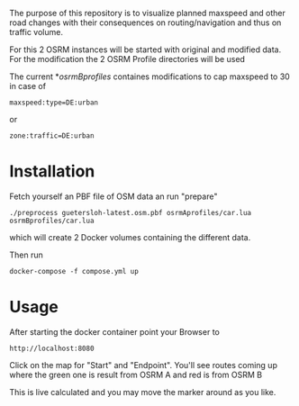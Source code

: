 
The purpose of this repository is to visualize planned maxspeed and other
road changes with their consequences on routing/navigation and thus on 
traffic volume.

For this 2 OSRM instances will be started with original and modified 
data. For the modification the 2 OSRM Profile directories will be used

The current **osrmBprofiles* containes modifications to cap maxspeed to 30
in case of

	maxspeed:type=DE:urban

or

	zone:traffic=DE:urban


Installation
============

Fetch yourself an PBF file of OSM data an run "prepare" 

	./preprocess guetersloh-latest.osm.pbf osrmAprofiles/car.lua osrmBprofiles/car.lua

which will create 2 Docker volumes containing the different data.

Then run

	docker-compose -f compose.yml up


Usage
=====

After starting the docker container point your Browser to

	http://localhost:8080

Click on the map for "Start" and "Endpoint". You'll see routes coming
up where the green one is result from OSRM A and red is from OSRM B

This is live calculated and you may move the marker around as you like.
